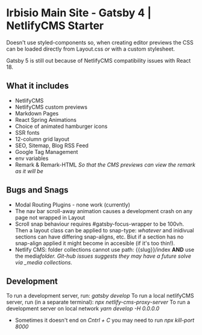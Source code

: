# Irbisio Main Site - Gatsby 4 | NetlifyCMS Starter

Doesn't use styled-components so, when creating editor previews the CSS can be loaded directly from Layout.css _or_ with a custom stylesheet.

Gatsby 5 is still out because of NetlifyCMS compatibility issues with React 18.

## What it includes

- NetlifyCMS
- NetlifyCMS custom previews
- Markdown Pages
- React Spring Animations
- Choice of animated hamburger icons
- SSR fonts
- 12-column grid layout
- SEO, Sitemap, Blog RSS Feed
- Google Tag Management
- env variables
- Remark & Remark-HTML _So that the CMS previews can view the remark as it will be_

## Bugs and Snags

- Modal Routing Plugins - none work (currently)
- The nav bar scroll-away animation causes a development crash on any page not wrapped in Layout
- Scroll snap behaviour requires #gatsby-focus-wrapper to be 100vh. Then a layout class can be applied to snap-type: _whatever_ and inidivual sections can have differing snap-aligns, etc. Biut if a section has no snap-align applied it might become in accesible (if it's too thin!).
- Netlify CMS: folder collections cannot use path: {{slug}}/index **AND** use the media*folder. Git-hub issues suggests they may have a future solve via \_media collections*.

## Development

To run a development server, run: _gatsby develop_
To run a local netlifyCMS server, run (in a separate terminal): _npx netlify-cms-proxy-server_
To run a development server on local network _yarn develop -H 0.0.0.0_

- Sometimes it doesn't end on _Cntrl + C_ you may need to run _npx kill-port 8000_
